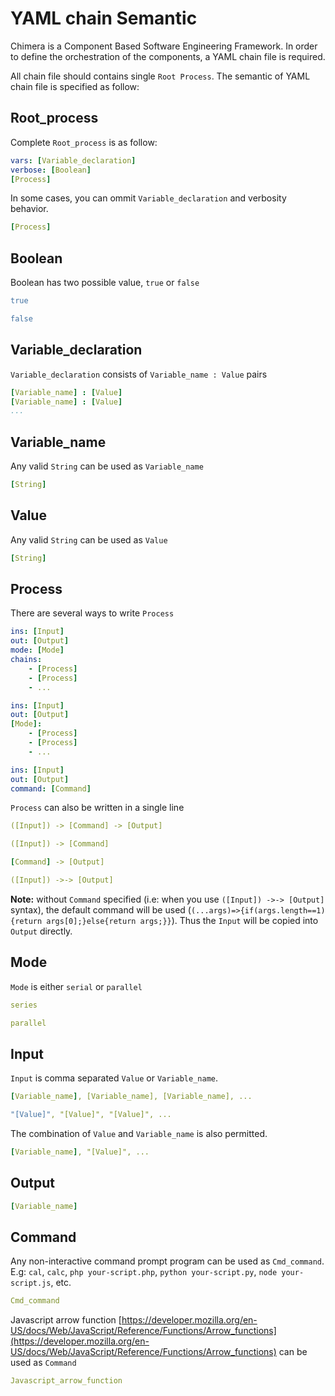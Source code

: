 # YAML chain Semantic

Chimera is a Component Based Software Engineering Framework. In order to define the orchestration of the components, a YAML chain file is required.

All chain file should contains single `Root Process`. The semantic of YAML chain file is specified as follow:

## Root_process

Complete `Root_process` is as follow:

```yaml
vars: [Variable_declaration]
verbose: [Boolean]
[Process]
```

In some cases, you can ommit `Variable_declaration` and verbosity behavior.

```yaml
[Process]
```

## Boolean

Boolean has two possible value, `true` or `false`

```yaml
true
```

```yaml
false
```

## Variable_declaration

`Variable_declaration` consists of `Variable_name : Value` pairs

```yaml
[Variable_name] : [Value]
[Variable_name] : [Value]
...
```

## Variable_name

Any valid `String` can be used as `Variable_name`

```yaml
[String]
```

## Value

Any valid `String` can be used as `Value`

```yaml
[String]
```

## Process

There are several ways to write `Process`

```yaml
ins: [Input]
out: [Output]
mode: [Mode]
chains:
    - [Process]
    - [Process]
    - ...
```

```yaml
ins: [Input]
out: [Output]
[Mode]:
    - [Process]
    - [Process]
    - ...
```

```yaml
ins: [Input]
out: [Output]
command: [Command]
```

`Process` can also be written in a single line

```yaml
([Input]) -> [Command] -> [Output]
```

```yaml
([Input]) -> [Command]
```

```yaml
[Command] -> [Output]
```

```yaml
([Input]) ->-> [Output]
```

__Note:__ without `Command` specified (i.e: when you use `([Input]) ->-> [Output]` syntax), the default command will be used (`(...args)=>{if(args.length==1){return args[0];}else{return args;}}`). Thus the `Input` will be copied into `Output` directly.

## Mode

`Mode` is either `serial` or `parallel`

```yaml
series
```

```yaml
parallel
```

## Input

`Input` is comma separated `Value` or `Variable_name`.

```yaml
[Variable_name], [Variable_name], [Variable_name], ...
```

```yaml
"[Value]", "[Value]", "[Value]", ...
```

The combination of `Value` and `Variable_name` is also permitted.

```yaml
[Variable_name], "[Value]", ...
```

## Output

```yaml
[Variable_name]
```

## Command

Any non-interactive command prompt program can be used as `Cmd_command`.
E.g: `cal`, `calc`, `php your-script.php`, `python your-script.py`, `node your-script.js`, etc.

```yaml
Cmd_command
```

Javascript arrow function [https://developer.mozilla.org/en-US/docs/Web/JavaScript/Reference/Functions/Arrow_functions](https://developer.mozilla.org/en-US/docs/Web/JavaScript/Reference/Functions/Arrow_functions) can be used as `Command`

```yaml
Javascript_arrow_function
```
